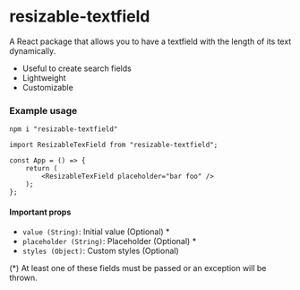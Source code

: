 # resizable-textfield 



A React package that allows you to have a textfield with the length of its text dynamically.

  - Useful to create search fields
  - Lightweight
  - Customizable

### Example usage

```
npm i "resizable-textfield"
```

```
import ResizableTexField from "resizable-textfield";

const App = () => {
    return (
        <ResizableTexField placeholder="bar foo" />
    );
};
```

#### Important props
 - `value (String)`: Initial value (Optional) *
 - `placeholder (String)`: Placeholder (Optional) *
 - `styles (Object)`: Custom styles (Optional) 

(*) At least one of these fields must be passed or an exception will be thrown. 


